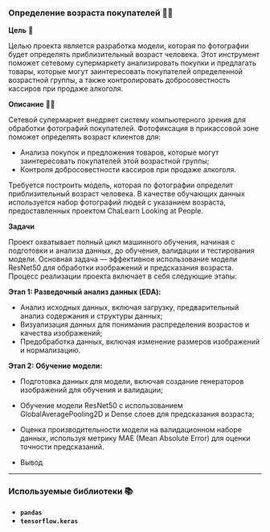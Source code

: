 ### Определение возраста покупателей 📸🛒

**Цель** 🎯

Целью проекта является разработка модели, которая по фотографии будет определять приблизительный возраст человека. Этот инструмент поможет сетевому супермаркету анализировать покупки и предлагать товары, которые могут заинтересовать покупателей определенной возрастной группы, а также контролировать добросовестность кассиров при продаже алкоголя.

**Описание** 🧪🔬

Сетевой супермаркет внедряет систему компьютерного зрения для обработки фотографий покупателей. Фотофиксация в прикассовой зоне поможет определять возраст клиентов для:

- Анализа покупок и предложения товаров, которые могут заинтересовать покупателей этой возрастной группы;
- Контроля добросовестности кассиров при продаже алкоголя.

Требуется построить модель, которая по фотографии определит приблизительный возраст человека. В качестве обучающих данных используется набор фотографий людей с указанием возраста, предоставленных проектом ChaLearn Looking at People.

**Задачи**

Проект охватывает полный цикл машинного обучения, начиная с подготовки и анализа данных, до обучения, валидации и тестирования модели. Основная задача — эффективное использование модели ResNet50 для обработки изображений и предсказания возраста. Процесс реализации проекта включает в себя следующие этапы:

**Этап 1: Разведочный анализ данных (EDA):**

- Анализ исходных данных, включая загрузку, предварительный анализ содержания и структуры данных;
- Визуализация данных для понимания распределения возрастов и качества изображений;
- Предобработка данных, включая изменение размеров изображений и нормализацию.

**Этап 2: Обучение модели:**

- Подготовка данных для модели, включая создание генераторов изображений для обучения и валидации;
- Обучение модели ResNet50 с использованием GlobalAveragePooling2D и Dense слоев для предсказания возраста;
- Оценка производительности модели на валидационном наборе данных, используя метрику MAE (Mean Absolute Error) для оценки точности предсказаний.

- Вывод

---

### Используемые библиотеки 📚
- **`pandas`**
- **`tensorflow.keras`**
